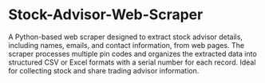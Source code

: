 # Stock-Advisor-Web-Scraper
A Python-based web scraper designed to extract stock advisor details, including names, emails, and contact information, from web pages. The scraper processes multiple pin codes and organizes the extracted data into structured CSV or Excel formats with a serial number for each record. Ideal for collecting stock and share trading advisor information.
